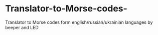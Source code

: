 # Translator-to-Morse-codes-
Translator to Morse codes form english/russian/ukrainian languages by beeper and LED
